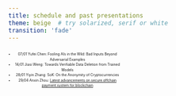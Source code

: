 ```yaml
---
title: schedule and past presentations
theme: beige  # try solarized, serif or white
transition: 'fade'
---
```


<div class="left">

- 07/01 Yufei Chen: Fooling AIs in the Wild: Bad Inputs Beyond Adversarial Examples
- 14/01 Jiasi Weng: Towards Verifiable Data Deletion from Trained Models
- 28/01 Yiyin Zhang: SoK: On the Anonymity of Cryptocurrencies
- 29/04 Anxin Zhou: [Latest advancements on secure offchain payment system for blockchain](https://github.com/CongGroup/journalclub_slides/blob/master/content/2022-04-29_Anxin.pptx)

</div>

<!-- <div class="right">

- 17/11/2021 Mingyue Wang: Dynamic Proactive Secret Sharing in Hierarchical Access Structure
- 26/11/2021 Xiang Zheng: Adversarial Policy: A New Type of Attack on Deep Reinforcement Learning Agent
- 03/12/2021 Yichen Zang: How does Internet censorship work? A study on the Great Firewall
- 10/12/2021 Zheng Zheng: Latest arts on protecting face data privacy against unauthorized usages 
- 17/12/2021 Yanlin Wang: Latest arts on differential privacy in deep learning
- 24/12/2021 Wentao Dong: Towards Bridging the First and Last Mile Gap of Multi-party Collaborative Statistics
- 31/12/2021 Rui Lian: Content Moderation in End-to-end Encrypted Applications


</div> -->

<style>
.left {
    margin: 0 0 0 0;
    text-align: center;
    float: left;
    z-index:-10;
    width:45%;
    font-size: 0.5em;
    line-height: 1.5;
}
.right {
    margin: 0 0 0 0;
    float: right;
    text-align: center;
    z-index:-10;
    width:45%;
    font-size: 0.5em;
    line-height: 1.5;
}
</style>
